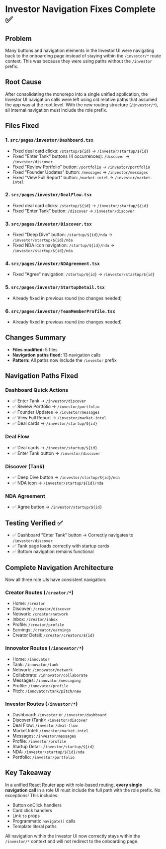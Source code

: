 # Investor Navigation Fixes Complete ✅

## Problem
Many buttons and navigation elements in the Investor UI were navigating back to the onboarding page instead of staying within the `/investor/*` route context. This was because they were using paths without the `/investor` prefix.

## Root Cause
After consolidating the monorepo into a single unified application, the Investor UI navigation calls were left using old relative paths that assumed the app was at the root level. With the new routing structure (`/investor/*`), all internal navigation must include the role prefix.

## Files Fixed

### 1. **`src/pages/investor/Dashboard.tsx`**
   - Fixed deal card clicks: `/startup/${id}` → `/investor/startup/${id}`
   - Fixed "Enter Tank" buttons (4 occurrences): `/discover` → `/investor/discover`
   - Fixed "Review Portfolio" button: `/portfolio` → `/investor/portfolio`
   - Fixed "Founder Updates" button: `/messages` → `/investor/messages`
   - Fixed "View Full Report" button: `/market-intel` → `/investor/market-intel`

### 2. **`src/pages/investor/DealFlow.tsx`**
   - Fixed deal card clicks: `/startup/${id}` → `/investor/startup/${id}`
   - Fixed "Enter Tank" button: `/discover` → `/investor/discover`

### 3. **`src/pages/investor/Discover.tsx`**
   - Fixed "Deep Dive" button: `/startup/${id}/nda` → `/investor/startup/${id}/nda`
   - Fixed NDA icon navigation: `/startup/${id}/nda` → `/investor/startup/${id}/nda`

### 4. **`src/pages/investor/NDAgreement.tsx`**
   - Fixed "Agree" navigation: `/startup/${id}` → `/investor/startup/${id}`

### 5. **`src/pages/investor/StartupDetail.tsx`**
   - Already fixed in previous round (no changes needed)

### 6. **`src/pages/investor/TeamMemberProfile.tsx`**
   - Already fixed in previous round (no changes needed)

## Changes Summary
- **Files modified:** 5 files
- **Navigation paths fixed:** 13 navigation calls
- **Pattern:** All paths now include the `/investor` prefix

## Navigation Paths Fixed

### Dashboard Quick Actions
- ✅ Enter Tank → `/investor/discover`
- ✅ Review Portfolio → `/investor/portfolio`
- ✅ Founder Updates → `/investor/messages`
- ✅ View Full Report → `/investor/market-intel`
- ✅ Deal cards → `/investor/startup/${id}`

### Deal Flow
- ✅ Deal cards → `/investor/startup/${id}`
- ✅ Enter Tank button → `/investor/discover`

### Discover (Tank)
- ✅ Deep Dive button → `/investor/startup/${id}/nda`
- ✅ NDA icon → `/investor/startup/${id}/nda`

### NDA Agreement
- ✅ Agree button → `/investor/startup/${id}`

## Testing Verified ✅
- ✅ Dashboard "Enter Tank" button → Correctly navigates to `/investor/discover`
- ✅ Tank page loads correctly with startup cards
- ✅ Bottom navigation remains functional

## Complete Navigation Architecture

Now all three role UIs have consistent navigation:

### Creator Routes (`/creator/*`)
- Home: `/creator`
- Discover: `/creator/discover`
- Network: `/creator/network`
- Inbox: `/creator/inbox`
- Profile: `/creator/profile`
- Earnings: `/creator/earnings`
- Creator Detail: `/creator/creators/${id}`

### Innovator Routes (`/innovator/*`)
- Home: `/innovator`
- Tank: `/innovator/tank`
- Network: `/innovator/network`
- Collaborate: `/innovator/collaborate`
- Messages: `/innovator/messaging`
- Profile: `/innovator/profile`
- Pitch: `/innovator/tank/pitch/new`

### Investor Routes (`/investor/*`)
- Dashboard: `/investor` or `/investor/dashboard`
- Discover (Tank): `/investor/discover`
- Deal Flow: `/investor/deal-flow`
- Market Intel: `/investor/market-intel`
- Messages: `/investor/messages`
- Profile: `/investor/profile`
- Startup Detail: `/investor/startup/${id}`
- NDA: `/investor/startup/${id}/nda`
- Portfolio: `/investor/portfolio`

## Key Takeaway
In a unified React Router app with role-based routing, **every single navigation call** in a role UI must include the full path with the role prefix. No exceptions! This includes:
- Button onClick handlers
- Card click handlers
- Link `to` props
- Programmatic `navigate()` calls
- Template literal paths

All navigation within the Investor UI now correctly stays within the `/investor/*` context and will not redirect to the onboarding page.

